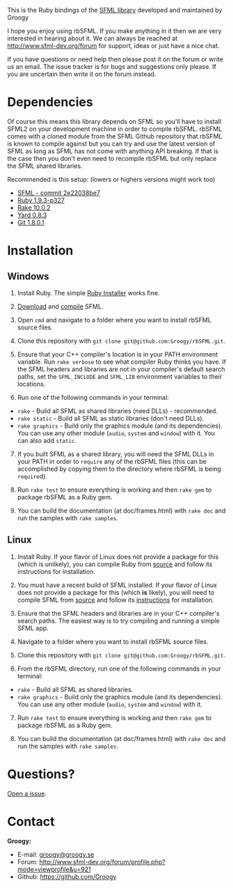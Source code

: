 This is the Ruby bindings of the [SFML library](https://github.com/LaurentGomila/SFML) developed and maintained by Groogy

I hope you enjoy using rbSFML. If you make anything in it then we are very interested in hearing about it.
We can always be reached at http://www.sfml-dev.org/forum for support, ideas or just have a nice chat.

If you have questions or need help then please post it on the forum or write us an email. The issue tracker is for bugs
and suggestions only please. If you are uncertain then write it on the forum instead.

Dependencies
============

Of course this means this library depends on SFML so you'll have to install SFML2 on your development machine in order to compile rbSFML. rbSFML comes with a cloned module from the SFML Github repository that rbSFML is known to compile against but you can try and use the latest version of SFML as long as SFML has not come with anything API breaking. If that is the case then you don't even need to recompile rbSFML but only replace the SFML shared libraries.

Recommended is this setup: (lowers or highers versions might work too)

- [SFML - commit 2e22038be7](https://github.com/LaurentGomila/SFML/tree/2e22038be7f30702f8acd653d67534de99a8f441)
- [Ruby 1.9.3-p327](http://www.ruby-lang.org/en/downloads/)
- [Rake 10.0.2](https://rubygems.org/gems/rake)
- [Yard 0.8.3](https://rubygems.org/gems/yard)
- [Git 1.8.0.1](http://git-scm.com/download)

Installation
============

Windows
-------

1.  Install Ruby. The simple [Ruby Installer](http://rubyinstaller.org/downloads) works fine.

2.  [Download](https://github.com/LaurentGomila/SFML) and [compile](http://sfml-dev.org/tutorials/2.0/compile-with-cmake.php) SFML.

3.  Open `cmd` and navigate to a folder where you want to install rbSFML source files.

4.  Clone this repository with `git clone git@github.com:Groogy/rbSFML.git`.

5.  Ensure that your C++ compiler's location is in your PATH environment variable. Run `rake verbose` to see what compiler Ruby thinks you have. If the SFML headers and libraries are not in your compiler's default search paths, set the `SFML_INCLUDE` and `SFML_LIB` environment variables to their locations.

6.  Run one of the following commands in your terminal:

  * `rake` - Build all SFML as shared libraries (need DLLs) - recommended.
  * `rake static` - Build all SFML as static libraries (don't need DLLs).
  * `rake graphics` - Build only the graphics module (and its dependencies). You can use any other module (`audio`, `system` and `window`) with it. You can also add `static`.

7.  If you built SFML as a shared library, you will need the SFML DLLs in your PATH in order to `require` any of the rbSFML files (this can be accomplished by copying them to the directory where rbSFML is being `require`d).

8.  Run `rake test` to ensure everything is working and then `rake gem` to package rbSFML as a Ruby gem.

9.  You can build the documentation (at doc/frames.html) with `rake doc` and run the samples with `rake samples`.

Linux
-----

1.  Install Ruby. If your flavor of Linux does not provide a package for this (which is unlikely), you can compile Ruby from [source](http://www.ruby-lang.org/pt/downloads/) and follow its instructions for installation.

2.  You must have a recent build of SFML installed. If your flavor of Linux does not provide a package for this (which **is** likely), you will need to compile SFML from [source](https://github.com/LaurentGomila/SFML) and follow its [instructions](http://sfml-dev.org/tutorials/2.0/compile-with-cmake.php) for installation.

3.  Ensure that the SFML headers and libraries are in your C++ compiler's search paths. The easiest way is to try compiling and running a simple SFML app.

4.  Navigate to a folder where you want to install rbSFML source files.

5.  Clone this repository with `git clone git@github.com:Groogy/rbSFML.git`.

6.  From the rbSFML directory, run one of the following commands in your terminal:

  * `rake` - Build all SFML as shared libraries.
  * `rake graphics` - Build only the graphics module (and its dependencies). You can use any other module (`audio`, `system` and `window`) with it.

7.  Run `rake test` to ensure everything is working and then `rake gem` to package rbSFML as a Ruby gem.

8.  You can build the documentation (at doc/frames.html) with `rake doc` and run the samples with `rake samples`.

Questions?
==========

[Open a issue](https://github.com/Groogy/rbSFML/issues/new).

Contact
=======

**Groogy:**

- E-mail: groogy@groogy.se
- Forum:  http://www.sfml-dev.org/forum/profile.php?mode=viewprofile&u=921
- Github: https://github.com/Groogy
